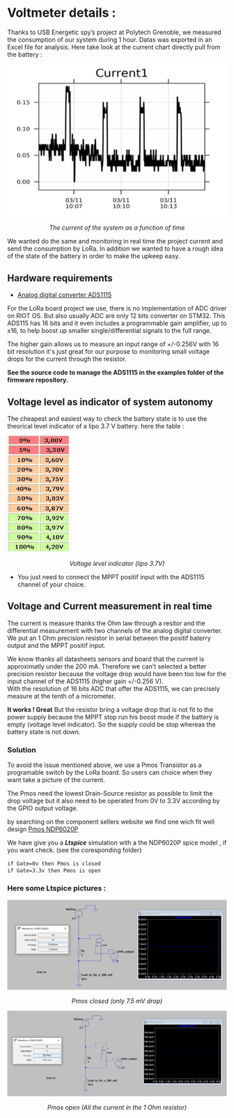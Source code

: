 # Voltmeter details :

Thanks to USB Energetic spy’s project at Polytech Grenoble, we measured the consumption of
our system during 1 hour. Datas was exported in an Excel file for analysis. Here take look at the current chart directly pull from the battery :   

![Air Quality Station 2020](https://raw.githubusercontent.com/airqualitystation/hardware/master/images/current_chart.png)
<p align="center">
  <i>The current of the system as a function of time </i>
</p>

We wanted do the same and monitoring in real time the project current and send the consumption by LoRa. In addition we wanted to have a rough idea of ​​the state of the battery in order to make the upkeep easy.  

## Hardware requirements
* [Analog digital converter ADS1115](https://www.adafruit.com/product/1085)  

For the LoRa board project we use, there is no implementation of ADC driver on RIOT OS. But also usually ADC are only 12 bits converter on STM32. This ADS115 has 16 bits and it even includes a programmable gain amplifier, up to x16, to help boost up smaller single/differential signals to the full range.  

The higher gain allows us to measure an input range of +/-0.256V with 16 bit resolution it's just great for our purpose to monitoring small voltage drops for the current through the resistor.  

**See the source code to manage the ADS1115 in the examples folder of the firmware repository.**  

## Voltage level as indicator of system autonomy
The cheapest and easiest way to check the battery state is to use the theorical level indicator of a lipo 3.7 V battery. here the table :  

![Air Quality Station 2020](https://raw.githubusercontent.com/airqualitystation/hardware/master/images/voltage_level_indicator.png)
<p align="center">
  <i> Voltage level indicator (lipo 3.7V) </i>
</p>


* You just need to connect the MPPT positif input with the ADS1115 channel of your choice.

## Voltage and Current measurement in real time 

The current is measure thanks the Ohm law through a resitor and the differential measurement with two channels of the analog digital converter.  
We put an 1 Ohm precision resistor in serial between the positif baterry output and the MPPT positif input.  

We know thanks all datasheets sensors and board that the current is approximatly under the 200 mA. Therefore we can't selected a better precision resistor because the voltage drop would have been too low for the input channel of the ADS1115 (higher gain +/-0.256 V).  
With the resolution of 16 bits ADC that offer the ADS1115, we can precisely measure at the tenth of a micrometer.  

**It works ! Great** But the resistor bring a voltage drop that is not fit to the power supply because the MPPT stop run his boost mode if the battery is empty (voltage level indicator). So the supply could be stop whereas the battery state is not down.  

### Solution

To avoid the issue mentioned above, we use a Pmos Transistor as a programable switch by the LoRa board. So users can choice when they want take a picture of the current.  

The Pmos need the lowest Drain-Source resistor as possible to limit the drop voltage but it also need to be operated from 0V to 3.3V according by the GPIO output voltage.  

by searching on the component sellers website we find one wich fit well design [Pmos NDP6020P](https://www.onsemi.com/products/discretes-drivers/mosfets/ndp6020p)  


We have give you a _**Ltspice**_ simulation with a the NDP6020P spice model , if you want check. (see the coresponding folder)  

```
if Gate=0v then Pmos is closed
if Gate=3.3v then Pmos is open
```
 
### Here some Ltspice pictures : 


![Air Quality Station 2020](https://raw.githubusercontent.com/airqualitystation/hardware/master/images/Pmos_closed.png)
<p align="center">
  <i> Pmos closed (only 7.5 mV drop)</i>
</p>


![Air Quality Station 2020](https://raw.githubusercontent.com/airqualitystation/hardware/master/images/Pmos_open.png)
<p align="center">
  <i> Pmos open (All the current in the 1 Ohm resistor)</i>
</p>
